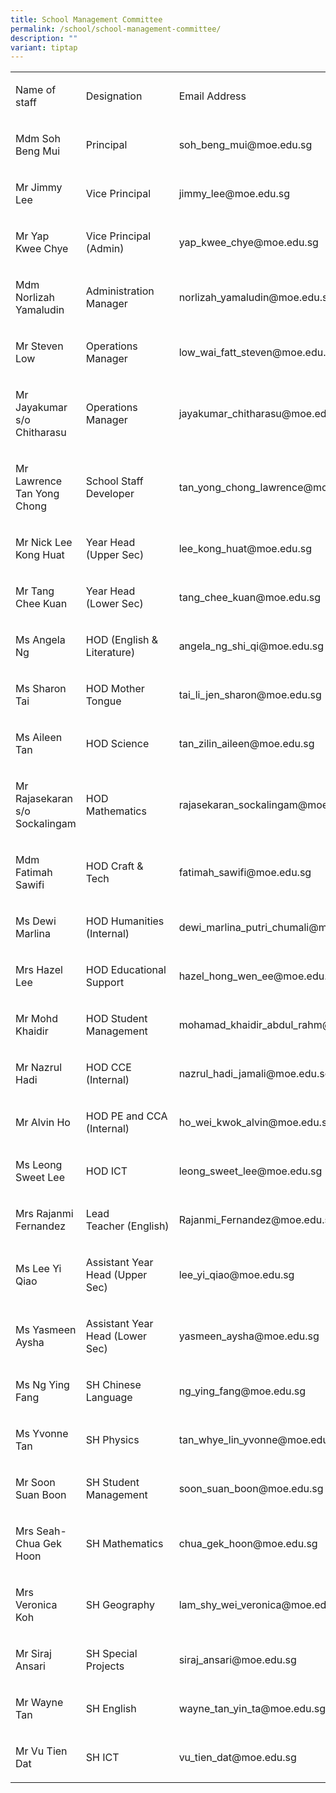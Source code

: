 ```yaml
---
title: School Management Committee
permalink: /school/school-management-committee/
description: ""
variant: tiptap
---
```

<table style="minWidth: 75px">
<colgroup>
<col>
<col>
<col>
</colgroup>
<tbody>
<tr>
<td rowspan="1" colspan="1">
<p>Name of staff</p>
</td>
<td rowspan="1" colspan="1">
<p>Designation</p>
</td>
<td rowspan="1" colspan="1">
<p>Email Address</p>
</td>
</tr>
<tr>
<td rowspan="1" colspan="1">
<p>Mdm Soh Beng Mui</p>
</td>
<td rowspan="1" colspan="1">
<p>Principal</p>
</td>
<td rowspan="1" colspan="1">
<p>soh_beng_mui@moe.edu.sg</p>
</td>
</tr>
<tr>
<td rowspan="1" colspan="1">
<p>Mr Jimmy Lee</p>
</td>
<td rowspan="1" colspan="1">
<p>Vice Principal</p>
</td>
<td rowspan="1" colspan="1">
<p>jimmy_lee@moe.edu.sg</p>
</td>
</tr>
<tr>
<td rowspan="1" colspan="1">
<p>Mr Yap Kwee Chye</p>
</td>
<td rowspan="1" colspan="1">
<p>Vice Principal (Admin)</p>
</td>
<td rowspan="1" colspan="1">
<p>yap_kwee_chye@moe.edu.sg</p>
</td>
</tr>
<tr>
<td rowspan="1" colspan="1">
<p>Mdm Norlizah Yamaludin</p>
</td>
<td rowspan="1" colspan="1">
<p>Administration Manager</p>
</td>
<td rowspan="1" colspan="1">
<p>norlizah_yamaludin@moe.edu.sg</p>
</td>
</tr>
<tr>
<td rowspan="1" colspan="1">
<p>Mr Steven Low</p>
</td>
<td rowspan="1" colspan="1">
<p>Operations Manager</p>
</td>
<td rowspan="1" colspan="1">
<p>low_wai_fatt_steven@moe.edu.sg</p>
</td>
</tr>
<tr>
<td rowspan="1" colspan="1">
<p>Mr Jayakumar s/o Chitharasu</p>
</td>
<td rowspan="1" colspan="1">
<p>Operations Manager</p>
</td>
<td rowspan="1" colspan="1">
<p>jayakumar_chitharasu@moe.edu.sg</p>
</td>
</tr>
<tr>
<td rowspan="1" colspan="1">
<p>Mr Lawrence Tan Yong Chong</p>
</td>
<td rowspan="1" colspan="1">
<p>School Staff Developer</p>
</td>
<td rowspan="1" colspan="1">
<p>tan_yong_chong_lawrence@moe.edu.sg</p>
</td>
</tr>
<tr>
<td rowspan="1" colspan="1">
<p>Mr Nick Lee Kong Huat</p>
</td>
<td rowspan="1" colspan="1">
<p>Year Head (Upper Sec)</p>
</td>
<td rowspan="1" colspan="1">
<p>lee_kong_huat@moe.edu.sg</p>
</td>
</tr>
<tr>
<td rowspan="1" colspan="1">
<p>Mr Tang Chee Kuan</p>
</td>
<td rowspan="1" colspan="1">
<p>Year Head (Lower Sec)</p>
</td>
<td rowspan="1" colspan="1">
<p>tang_chee_kuan@moe.edu.sg</p>
</td>
</tr>
<tr>
<td rowspan="1" colspan="1">
<p>Ms Angela Ng</p>
</td>
<td rowspan="1" colspan="1">
<p>HOD (English &amp; Literature)</p>
</td>
<td rowspan="1" colspan="1">
<p>angela_ng_shi_qi@moe.edu.sg</p>
</td>
</tr>
<tr>
<td rowspan="1" colspan="1">
<p>Ms Sharon Tai</p>
</td>
<td rowspan="1" colspan="1">
<p>HOD Mother Tongue</p>
</td>
<td rowspan="1" colspan="1">
<p>tai_li_jen_sharon@moe.edu.sg</p>
</td>
</tr>
<tr>
<td rowspan="1" colspan="1">
<p>Ms Aileen Tan</p>
</td>
<td rowspan="1" colspan="1">
<p>HOD Science</p>
</td>
<td rowspan="1" colspan="1">
<p>tan_zilin_aileen@moe.edu.sg</p>
</td>
</tr>
<tr>
<td rowspan="1" colspan="1">
<p>Mr Rajasekaran s/o Sockalingam</p>
</td>
<td rowspan="1" colspan="1">
<p>HOD Mathematics</p>
</td>
<td rowspan="1" colspan="1">
<p>rajasekaran_sockalingam@moe.edu.sg</p>
</td>
</tr>
<tr>
<td rowspan="1" colspan="1">
<p>Mdm Fatimah Sawifi</p>
</td>
<td rowspan="1" colspan="1">
<p>HOD Craft &amp; Tech</p>
</td>
<td rowspan="1" colspan="1">
<p>fatimah_sawifi@moe.edu.sg</p>
</td>
</tr>
<tr>
<td rowspan="1" colspan="1">
<p>Ms Dewi Marlina</p>
</td>
<td rowspan="1" colspan="1">
<p>HOD Humanities (Internal)</p>
</td>
<td rowspan="1" colspan="1">
<p>dewi_marlina_putri_chumali@moe.edu.sg</p>
</td>
</tr>
<tr>
<td rowspan="1" colspan="1">
<p>Mrs Hazel Lee</p>
</td>
<td rowspan="1" colspan="1">
<p>HOD Educational Support</p>
</td>
<td rowspan="1" colspan="1">
<p>hazel_hong_wen_ee@moe.edu.sg</p>
</td>
</tr>
<tr>
<td rowspan="1" colspan="1">
<p>Mr Mohd Khaidir</p>
</td>
<td rowspan="1" colspan="1">
<p>HOD Student Management&nbsp;</p>
</td>
<td rowspan="1" colspan="1">
<p>mohamad_khaidir_abdul_rahm@moe.edu.sg</p>
</td>
</tr>
<tr>
<td rowspan="1" colspan="1">
<p>Mr Nazrul Hadi</p>
</td>
<td rowspan="1" colspan="1">
<p>HOD CCE (Internal)</p>
</td>
<td rowspan="1" colspan="1">
<p>nazrul_hadi_jamali@moe.edu.sg</p>
</td>
</tr>
<tr>
<td rowspan="1" colspan="1">
<p>Mr Alvin Ho</p>
</td>
<td rowspan="1" colspan="1">
<p>HOD PE and CCA (Internal)</p>
</td>
<td rowspan="1" colspan="1">
<p>ho_wei_kwok_alvin@moe.edu.sg</p>
</td>
</tr>
<tr>
<td rowspan="1" colspan="1">
<p>Ms Leong Sweet Lee</p>
</td>
<td rowspan="1" colspan="1">
<p>HOD ICT</p>
</td>
<td rowspan="1" colspan="1">
<p>leong_sweet_lee@moe.edu.sg</p>
</td>
</tr>
<tr>
<td rowspan="1" colspan="1">
<p>Mrs Rajanmi Fernandez</p>
</td>
<td rowspan="1" colspan="1">
<p>Lead Teacher&nbsp;(English)</p>
</td>
<td rowspan="1" colspan="1">
<p>Rajanmi_Fernandez@moe.edu.sg</p>
</td>
</tr>
<tr>
<td rowspan="1" colspan="1">
<p>Ms Lee Yi Qiao</p>
</td>
<td rowspan="1" colspan="1">
<p>Assistant Year Head (Upper Sec)</p>
</td>
<td rowspan="1" colspan="1">
<p>lee_yi_qiao@moe.edu.sg</p>
</td>
</tr>
<tr>
<td rowspan="1" colspan="1">
<p>Ms Yasmeen Aysha</p>
</td>
<td rowspan="1" colspan="1">
<p>Assistant Year Head (Lower Sec)&nbsp;</p>
</td>
<td rowspan="1" colspan="1">
<p>yasmeen_aysha@moe.edu.sg</p>
</td>
</tr>
<tr>
<td rowspan="1" colspan="1">
<p>Ms Ng Ying Fang</p>
</td>
<td rowspan="1" colspan="1">
<p>SH Chinese Language</p>
</td>
<td rowspan="1" colspan="1">
<p>ng_ying_fang@moe.edu.sg</p>
</td>
</tr>
<tr>
<td rowspan="1" colspan="1">
<p>Ms Yvonne Tan</p>
</td>
<td rowspan="1" colspan="1">
<p>SH Physics</p>
</td>
<td rowspan="1" colspan="1">
<p>tan_whye_lin_yvonne@moe.edu.sg</p>
</td>
</tr>
<tr>
<td rowspan="1" colspan="1">
<p>Mr Soon Suan Boon</p>
</td>
<td rowspan="1" colspan="1">
<p>SH Student Management</p>
</td>
<td rowspan="1" colspan="1">
<p>soon_suan_boon@moe.edu.sg</p>
</td>
</tr>
<tr>
<td rowspan="1" colspan="1">
<p>Mrs Seah-Chua Gek Hoon</p>
</td>
<td rowspan="1" colspan="1">
<p>SH Mathematics</p>
</td>
<td rowspan="1" colspan="1">
<p>chua_gek_hoon@moe.edu.sg</p>
</td>
</tr>
<tr>
<td rowspan="1" colspan="1">
<p>Mrs Veronica Koh</p>
</td>
<td rowspan="1" colspan="1">
<p>SH Geography</p>
</td>
<td rowspan="1" colspan="1">
<p>lam_shy_wei_veronica@moe.edu.sg</p>
</td>
</tr>
<tr>
<td rowspan="1" colspan="1">
<p>Mr Siraj Ansari</p>
</td>
<td rowspan="1" colspan="1">
<p>SH Special Projects&nbsp;</p>
</td>
<td rowspan="1" colspan="1">
<p>siraj_ansari@moe.edu.sg</p>
</td>
</tr>
<tr>
<td rowspan="1" colspan="1">
<p>Mr Wayne Tan</p>
</td>
<td rowspan="1" colspan="1">
<p>SH English</p>
</td>
<td rowspan="1" colspan="1">
<p>wayne_tan_yin_ta@moe.edu.sg</p>
</td>
</tr>
<tr>
<td rowspan="1" colspan="1">
<p>Mr Vu Tien Dat</p>
</td>
<td rowspan="1" colspan="1">
<p>SH ICT</p>
</td>
<td rowspan="1" colspan="1">
<p>vu_tien_dat@moe.edu.sg</p>
</td>
</tr>
</tbody>
</table>
<p></p>